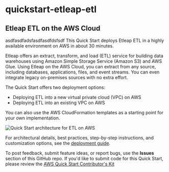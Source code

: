 # quickstart-etleap-etl
## Etleap ETL on the AWS Cloud
asdfasdfadsfasdfasdfdsfsdf
This Quick Start deploys Etleap ETL in a highly available environment on AWS in about 30 minutes.

Etleap offers an extract, transform, and load (ETL) service for building data warehouses using Amazon Simple Storage Service (Amazon S3) and AWS Glue. Using Etleap on the AWS Cloud, you can extract from any source, including databases, applications, files, and event streams. You can even integrate legacy on-premises sources with no extra effort.

The Quick Start offers two deployment options:

- Deploying ETL into a new virtual private cloud (VPC) on AWS
- Deploying ETL into an existing VPC on AWS

You can also use the AWS CloudFormation templates as a starting point for your own implementation.

![Quick Start architecture for ETL on AWS](https://aws-quickstart.github.io/quickstart-etleap-etl/images/etleap-architecture-diagram.png)

For architectural details, best practices, step-by-step instructions, and customization options, see the 
[deployment guide](https://aws-quickstart.github.io/quickstart-etleap-etl/).

To post feedback, submit feature ideas, or report bugs, use the **Issues** section of this GitHub repo.
If you'd like to submit code for this Quick Start, please review the [AWS Quick Start Contributor's Kit](https://aws-quickstart.github.io/)
